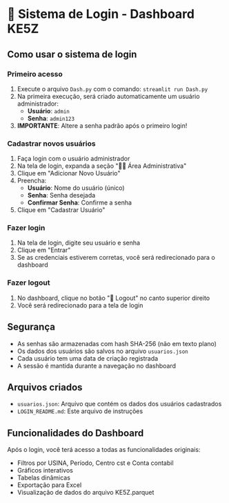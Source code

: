 # 🔐 Sistema de Login - Dashboard KE5Z

## Como usar o sistema de login

### Primeiro acesso
1. Execute o arquivo `Dash.py` com o comando: `streamlit run Dash.py`
2. Na primeira execução, será criado automaticamente um usuário administrador:
   - **Usuário**: `admin`
   - **Senha**: `admin123`
3. **IMPORTANTE**: Altere a senha padrão após o primeiro login!

### Cadastrar novos usuários
1. Faça login com o usuário administrador
2. Na tela de login, expanda a seção "👨‍💼 Área Administrativa"
3. Clique em "Adicionar Novo Usuário"
4. Preencha:
   - **Usuário**: Nome do usuário (único)
   - **Senha**: Senha desejada
   - **Confirmar Senha**: Confirme a senha
5. Clique em "Cadastrar Usuário"

### Fazer login
1. Na tela de login, digite seu usuário e senha
2. Clique em "Entrar"
3. Se as credenciais estiverem corretas, você será redirecionado para o dashboard

### Fazer logout
1. No dashboard, clique no botão "🚪 Logout" no canto superior direito
2. Você será redirecionado para a tela de login

## Segurança
- As senhas são armazenadas com hash SHA-256 (não em texto plano)
- Os dados dos usuários são salvos no arquivo `usuarios.json`
- Cada usuário tem uma data de criação registrada
- A sessão é mantida durante a navegação no dashboard

## Arquivos criados
- `usuarios.json`: Arquivo que contém os dados dos usuários cadastrados
- `LOGIN_README.md`: Este arquivo de instruções

## Funcionalidades do Dashboard
Após o login, você terá acesso a todas as funcionalidades originais:
- Filtros por USINA, Período, Centro cst e Conta contabil
- Gráficos interativos
- Tabelas dinâmicas
- Exportação para Excel
- Visualização de dados do arquivo KE5Z.parquet
